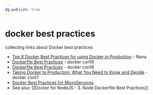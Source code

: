 ```yaml
---
dg-publish: true
---
```

# docker best practices

collecting links about Docker best practices

- [Top 8 Docker Best Practices for using Docker in Production](https://youtu.be/8vXoMqWgbQQ) - Nana
- [Dockerfile Best Practices](https://youtu.be/JofsaZ3H1qM) - docker con19
- [Dockerfile Best Practices](https://youtu.be/t2cDtDrNqc8) - docker con18
- [Taking Docker to Production: What You Need to Know and Decide](https://youtu.be/6jT83lT6TU8) - docker con17
- [Docker Best Practices for MicroServices](https://youtu.be/oY_UcgBhiQE)
- See also: [[Docker for NodeJS - 3. Node Dockerfile Best Practices]]

